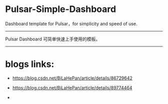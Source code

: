 # Pulsar-Simple-Dashboard

Dashboard template for Pulsar，for simplicity and speed of use.

---

Pulsar Dashboard 可简单快速上手使用的模板。

---

# blogs links:

- https://blog.csdn.net/BiLaHePan/article/details/86729642

- https://blog.csdn.net/BiLaHePan/article/details/89774464

- 

